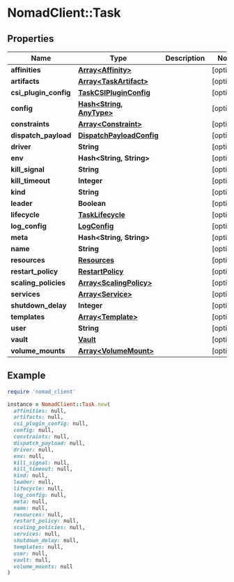 # NomadClient::Task

## Properties

| Name | Type | Description | Notes |
| ---- | ---- | ----------- | ----- |
| **affinities** | [**Array&lt;Affinity&gt;**](Affinity.md) |  | [optional] |
| **artifacts** | [**Array&lt;TaskArtifact&gt;**](TaskArtifact.md) |  | [optional] |
| **csi_plugin_config** | [**TaskCSIPluginConfig**](TaskCSIPluginConfig.md) |  | [optional] |
| **config** | [**Hash&lt;String, AnyType&gt;**](AnyType.md) |  | [optional] |
| **constraints** | [**Array&lt;Constraint&gt;**](Constraint.md) |  | [optional] |
| **dispatch_payload** | [**DispatchPayloadConfig**](DispatchPayloadConfig.md) |  | [optional] |
| **driver** | **String** |  | [optional] |
| **env** | **Hash&lt;String, String&gt;** |  | [optional] |
| **kill_signal** | **String** |  | [optional] |
| **kill_timeout** | **Integer** |  | [optional] |
| **kind** | **String** |  | [optional] |
| **leader** | **Boolean** |  | [optional] |
| **lifecycle** | [**TaskLifecycle**](TaskLifecycle.md) |  | [optional] |
| **log_config** | [**LogConfig**](LogConfig.md) |  | [optional] |
| **meta** | **Hash&lt;String, String&gt;** |  | [optional] |
| **name** | **String** |  | [optional] |
| **resources** | [**Resources**](Resources.md) |  | [optional] |
| **restart_policy** | [**RestartPolicy**](RestartPolicy.md) |  | [optional] |
| **scaling_policies** | [**Array&lt;ScalingPolicy&gt;**](ScalingPolicy.md) |  | [optional] |
| **services** | [**Array&lt;Service&gt;**](Service.md) |  | [optional] |
| **shutdown_delay** | **Integer** |  | [optional] |
| **templates** | [**Array&lt;Template&gt;**](Template.md) |  | [optional] |
| **user** | **String** |  | [optional] |
| **vault** | [**Vault**](Vault.md) |  | [optional] |
| **volume_mounts** | [**Array&lt;VolumeMount&gt;**](VolumeMount.md) |  | [optional] |

## Example

```ruby
require 'nomad_client'

instance = NomadClient::Task.new(
  affinities: null,
  artifacts: null,
  csi_plugin_config: null,
  config: null,
  constraints: null,
  dispatch_payload: null,
  driver: null,
  env: null,
  kill_signal: null,
  kill_timeout: null,
  kind: null,
  leader: null,
  lifecycle: null,
  log_config: null,
  meta: null,
  name: null,
  resources: null,
  restart_policy: null,
  scaling_policies: null,
  services: null,
  shutdown_delay: null,
  templates: null,
  user: null,
  vault: null,
  volume_mounts: null
)
```

